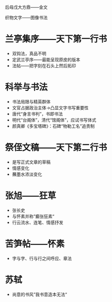 后母戊大方鼎——金文

织物文字——图像书法

# 兰亭集序——天下第一行书

- 双钩法，真品不明
- 定武兰亭序——最能呈现原皮的版本
- 法帖——把字刻在石头上然后拓印

# 科举与书法

- 书法局限与精英群体
- 文官占据政治主体→凸显文字书写重要性
- 唐代“身言书判”，书即书法
- 明代“台阁体”，清代“馆阁体”，应试书写体式
- 颜真卿《多宝塔碑》：石碑“物勒工名”追责制

# 祭侄文稿——天下第二行书

- 是写正式文章的草稿
- 情感变化
- 蘸墨水浓淡变化

# 张旭——狂草

- 张长史
- 与怀素并称”癫张狂素“
- 行云流水、连笔、情感抒发

# 苦笋帖——怀素

- 字与字、行与行之间呼应、章法

# 苏轼

- 尚意的书风”我书意造本无法“